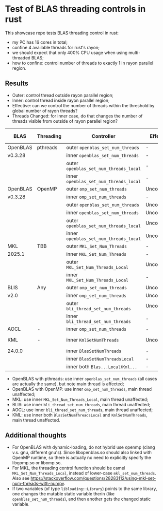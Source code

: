 # Test of BLAS threading controls in rust

This showcase repo tests BLAS threading control in rust:
- my PC has 16 cores in total;
- confine 4 available threads for rust's rayon;
- we should expect that only 400% CPU usage when using multi-threaded BLAS;
- how to confine: control number of threads to exactly 1 in rayon parallel region.

## Results

- Outer: control thread outside rayon parallel region;
- Inner: control thread inside rayon parallel region;
- Effective: can we control the number of threads within the threshold by global number of rayon threads?
- Threads Changed: for inner case, do that changes the number of threads visible from outside of rayon parallel region?

| BLAS | Threading | Controller | Effective | Threads Changed | LAPACK Same |
|--|--|--|--|--|--|
| OpenBLAS | pthreads | outer `openblas_set_num_threads`       | -            | Changed |
| v0.3.28  |          | inner `openblas_set_num_threads`       | -            | Changed |
|          |          | outer `openblas_set_num_threads_local` | -            | Changed |
|          |          | inner `openblas_set_num_threads_local` | -            | Changed |
| OpenBLAS | OpenMP   | outer `omp_set_num_threads`            | Uncontrolled | Changed |
| v0.3.28  |          | inner `omp_set_num_threads`            | -            | -       | Yes |
|          |          | outer `openblas_set_num_threads`       | Uncontrolled | -       |
|          |          | inner `openblas_set_num_threads`       | Uncontrolled | -       |
|          |          | outer `openblas_set_num_threads_local` | Uncontrolled | -       |
|          |          | inner `openblas_set_num_threads_local` | Uncontrolled | -       |
| MKL      | TBB      | outer `MKL_Set_Num_Threads`            | -            | Changed |
| 2025.1   |          | inner `MKL_Set_Num_Threads`            | -            | Changed |
|          |          | outer `MKL_Set_Num_Threads_Local`      | Uncontrolled | Changed |
|          |          | inner `MKL_Set_Num_Threads_Local`      | -            | -       | Yes |
| BLIS     | Any      | outer `omp_set_num_threads`            | Uncontrolled | Changed |
| v2.0     |          | inner `omp_set_num_threads`            | Uncontrolled | -       |
|          |          | outer `bli_thread_set_num_threads`     | Uncontrolled | Changed |
|          |          | inner `bli_thread_set_num_threads`     | -            | -       |
| AOCL     | -        | inner `omp_set_num_threads`            | -            | -       | Yes |
| KML      | -        | inner `KmlSetNumThreads`               | Uncontrolled | -       | Partially Controlled |
| 24.0.0   |          | inner `BlasSetNumThreads`              | -            | Changed |
|          |          | inner `BlasSetNumThreadsLocal`         | -            | -       | Uncontrolled |
|          |          | inner both `Blas...Local`/`Kml...`     | -            | -       | Yes |

- OpenBLAS with pthreads: use inner `openblas_set_num_threads` (all cases are actually the same), but note main thread is affected;
- OpenBLAS with OpenMP: use inner `omp_set_num_threads`, main thread unaffected;
- MKL: use inner `MKL_Set_Num_Threads_Local`, main thread unaffected;
- BLIS: use inner `bli_thread_set_num_threads`, main thread unaffected;
- AOCL: use inner `bli_thread_set_num_threads`, main thread unaffected;
- KML: use inner both `BlasSetNumThreadsLocal` and `KmlSetNumThreads`, main thread unaffected.

## Additional thoughts

- For OpenBLAS with dynamic-loading, do not hybrid use openmp (clang v.s. gnu, different gnu's). Since libopenblas.so should also linked with OpenMP runtime, so there is actually no need to explicitly specify the libgomp.so or libomp.so. 
- For MKL, the threading control function should be camel `MKL_Set_Num_Threads_Local`, instead of lower-case `mkl_set_num_threads`. Also see <https://stackoverflow.com/questions/28283112/using-mkl-set-num-threads-with-numpy>.
- If two variables (of type `libloading::Library`) points to the same library, one changes the mutable static variable therin (like `openblas_set_num_threads`), and then another gets the changed static variable.
